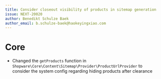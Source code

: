 ```yaml
---
title: Consider closeout visibility of products in sitemap generation
issue: NEXT-20020
author: Benedikt Schulze Baek
author_email: b.schulze-baek@haokeyingxiao.com
---
```

# Core

* Changed the `getProducts` function in `Shopware\Core\Content\Sitemap\Provider\ProductUrlProvider` to consider the system config regarding hiding products after clearance
